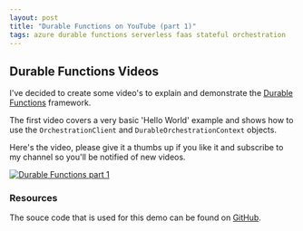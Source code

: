 ```yaml
---
layout: post
title: "Durable Functions on YouTube (part 1)"
tags: azure durable functions serverless faas stateful orchestration
---
```


## Durable Functions Videos

I've decided to create some video's to explain and demonstrate the [Durable Functions](https://docs.microsoft.com/en-us/azure/azure-functions/durable-functions-overview) framework.

The first video covers a very basic 'Hello World' example and shows how to use the `OrchestrationClient` and `DurableOrchestrationContext` objects.

Here's the video, please give it a thumbs up if you like it and subscribe to my channel so you'll be notified of new videos.

[![Durable Functions part 1](http://img.youtube.com/vi/29hX9jZvejE/0.jpg)](http://www.youtube.com/watch?v=29hX9jZvejE "Durable Functions part 1")

### Resources

The souce code that is used for this demo can be found on [GitHub](https://github.com/marcduiker/demos-azure-durable-functions).
